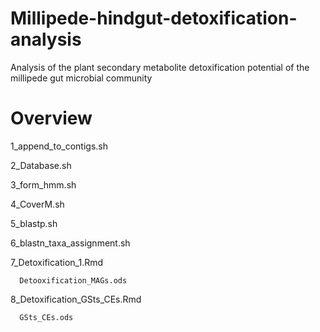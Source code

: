 # Millipede-hindgut-detoxification-analysis
Analysis of the plant secondary metabolite detoxification potential of the millipede gut microbial community

# Overview

1_append_to_contigs.sh

2_Database.sh

3_form_hmm.sh

4_CoverM.sh

5_blastp.sh

6_blastn_taxa_assignment.sh

7_Detoxification_1.Rmd

      Detooxification_MAGs.ods

8_Detoxification_GSts_CEs.Rmd

      GSts_CEs.ods

